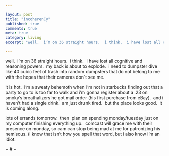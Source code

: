 ```yaml
---

layout: post
title: "incoherenCy"
published: true
comments: true
meta: true
category: living
excerpt: "well.  i’m on 36 straight hours.  i think.  i have lost all cognitive and reasoning powers.  my back is about to explode.  i need to dumpster dive like 40 cubic feet of trash into random dumpsters that do not belong to me with the hopes that their cameras don’t see me. "

---
```


well.  i’m on 36 straight hours.  i think.  i have lost all cognitive and reasoning powers.  my back is about to explode.  i need to dumpster dive like 40 cubic feet of trash into random dumpsters that do not belong to me with the hopes that their cameras don’t see me.  

it is hot.  i’m a sweaty behemoth when i’m not in starbucks finding out that a party to go to is too far to walk and i’m gonna register about a .23 on smoky’s breathalizers he got mail order (his first purchase from eBay).  and i haven’t had a single drink.  am just drunk tired.  but the place looks good.  it is coming along.

lots of errands tomorrow.  then  plan on spending monday/tuesday just on my computer finishing everything up.  comcast will grace me with their presence on monday, so cam can stop being mad at me for patronizing his nemisous. (i know that isn’t how you spell that word, but i also know i’m an idiot.

~ # ~